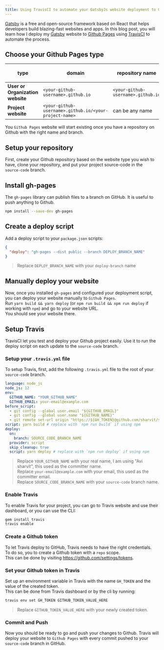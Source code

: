 ```yaml
---
title: Using TravisCI to automate your GatsbyJs website deployment to Github pages
---
```


[Gatsby](https://www.gatsbyjs.org/) is a free and open-source framework based on React that helps developers build blazing-fast websites and apps.
In this blog post, you will learn how I deploy my [Gatsby](https://www.gatsbyjs.org/) website to [Github Pages](https://pages.github.com/) using [TravisCI](https://travis-ci.org/) to automate the process.

## Choose your Github Pages type

| type                             | domain                                                 | repository name                    | `deploy` branch | `source-code` branch |
| -------------------------------- | ------------------------------------------------------ | ---------------------------------- | --------------- | -------------------- |
| **User or Organization website** | `<your-github-username>.github.io`                     | `<your-github-username>.github.io` | `master`        | `develop`            |
| **Project website**              | `<your-github-username>.github.io/<your-project-name>` | can be any name                    | `gh-pages`      | `master`             |

You `Github Pages` website will start existing once you have a repository on Github with the right name and branch.

## Setup your repository

First, create your Github repository based on the website type you wish to have, clone your repository, and put your project source-code in the `source-code` branch.

## Install gh-pages

The `gh-pages` library can publish files to a branch on GitHub. It is useful to push anything to Github.

```sh
npm install --save-dev gh-pages
```

## Create a deploy script

Add a deploy script to your `package.json` scripts:

```json
{
  "deploy": "gh-pages --dist public --branch DEPLOY_BRANCH_NAME"
}
```

> Replace `DEPLOY_BRANCH_NAME` with your `deploy-branch` name

## Manually deploy your website

Now, once you installed `gh-pages` and configured your deployment script, you can deploy your website manually to `Github Pages`.  
Run `yarn build && yarn deploy` (or `npm run build && npm run deploy` if working with `npm`) and go to your website URL.  
You should see your website there.

## Setup Travis

TravisCI let you test and deploy your Github project easily. Use it to run the deploy script on each update to the `source-code` branch.

### Setup your `.travis.yml` file

To setup Travis, first, add the following `.travis.yml` file to the root of your `source-code` branch.

```yml
language: node_js
node_js: 12
env:
  GITHUB_NAME: "YOUR_GITHUB_NAME"
  GITHUB_EMAIL: your-email@example.com
before_script:
  - git config --global user.email "${GITHUB_EMAIL}"
  - git config --global user.name "${GITHUB_NAME}"
  - git remote set-url origin "https://${GH_TOKEN}@github.com/sharvit/sharvit.github.io.git"
script: yarn build # replace with `npm run build` if using npm
deploy:
  on:
    branch: SOURCE_CODE_BRANCH_NAME
  provider: script
  skip_cleanup: true
  script: yarn deploy # replace with `npm run deploy` if using npm
```

> Replace `YOUR_GITHUB_NAME` with your real name, I am using "Avi sharvit", this used as the committer name.  
> Replace `your-email@example.com` with your email, this used as the committer email.  
> Replace `SOURCE_CODE_BRANCH_NAME` with your `source-code` branch name.

### Enable Travis

To enable Travis for your project, you can go to Travis website and use their dashboard, or you can use the CLI:
```sh
gem install travis
travis enable
```

### Create a Github token

To let Travis deploy to GitHub, Travis needs to have the right credentials.  
To do so, you to create a Github token with a `repo` scope.  
This can be done by visiting https://github.com/settings/tokens.

### Set your Github token in Travis

Set up an environment variable in Travis with the name `GH_TOKEN` and the value of the created token.  
This can be done from Travis dashboard or by the cli by running:
```sh
travis env set GH_TOKEN GITHUB_TOKEN_VALUE_HERE
```

> Replace `GITHUB_TOKEN_VALUE_HERE` with your newly created token.

### Commit and Push

Now you should be ready to go and push your changes to Github.
Travis will deploy your website to `Github Pages` with every commit pushed to your `source-code` branch in GitHub.
